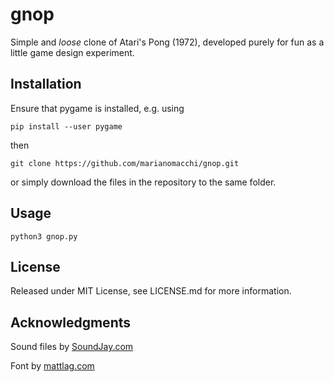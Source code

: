 # gnop

Simple and _loose_ clone of Atari's Pong (1972), developed purely for fun as a little game design experiment.

## Installation

Ensure that pygame is installed, e.g. using

```
pip install --user pygame
```

then

```
git clone https://github.com/marianomacchi/gnop.git
```

or simply download the files in the repository to the same folder.

## Usage

```
python3 gnop.py
```

## License

Released under MIT License, see LICENSE.md for more information.

## Acknowledgments

Sound files by [SoundJay.com](SoundJay.com)

Font by [mattlag.com](mattlag.com)
